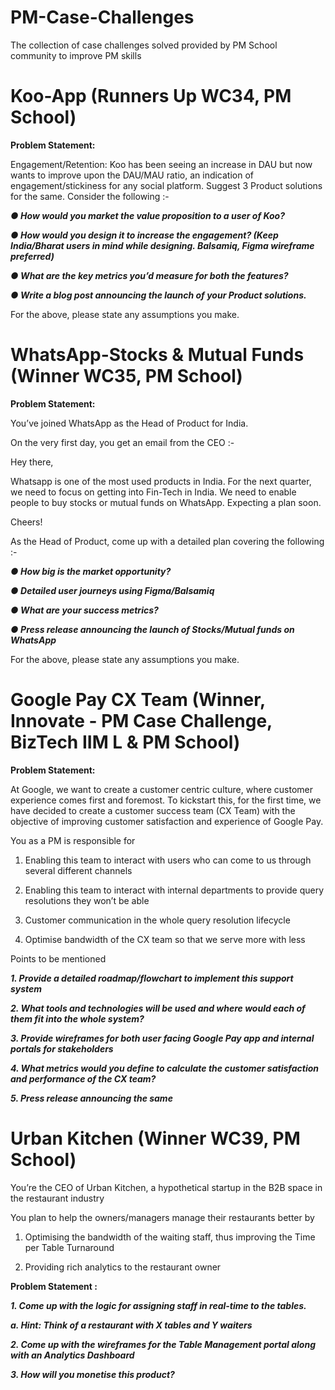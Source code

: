 # PM-Case-Challenges
The collection of case challenges solved provided by PM School community to improve PM skills

# Koo-App (Runners Up WC34, PM School)

**Problem Statement:**

Engagement/Retention:
Koo has been seeing an increase in DAU but now wants to improve upon the DAU/MAU ratio,
an indication of engagement/stickiness for any social platform. Suggest 3 Product solutions for
the same. Consider the following :-

***● How would you market the value proposition to a user of Koo?***

***● How would you design it to increase the engagement? (Keep India/Bharat users in mind while designing. Balsamiq, Figma wireframe preferred)***

***● What are the key metrics you’d measure for both the features?***

***● Write a blog post announcing the launch of your Product solutions.***

For the above, please state any assumptions you make.


# WhatsApp-Stocks & Mutual Funds (Winner WC35, PM School)

**Problem Statement:**

You’ve joined WhatsApp as the Head of Product for India.

On the very first day, you get an email from the CEO :-

Hey there,

Whatsapp is one of the most used products in India. For the next quarter, we need to
focus on getting into Fin-Tech in India. We need to enable people to buy stocks or
mutual funds on WhatsApp. Expecting a plan soon.

Cheers!

As the Head of Product, come up with a detailed plan covering the following :-

***● How big is the market opportunity?***

***● Detailed user journeys using Figma/Balsamiq***

***● What are your success metrics?***

***● Press release announcing the launch of Stocks/Mutual funds on WhatsApp***

For the above, please state any assumptions you make.


# Google Pay CX Team (Winner, Innovate - PM Case Challenge, BizTech IIM L & PM School)

**Problem Statement:**

At Google, we want to create a customer centric culture, where customer experience comes first and foremost. To kickstart this, for the first time, we have decided to create a customer success team (CX Team) with the objective of improving customer satisfaction and experience of Google Pay.

You as a PM is responsible for

1. Enabling this team to interact with users who can come to us through several different channels

2. Enabling this team to interact with internal departments to provide query resolutions they won’t be able

3. Customer communication in the whole query resolution lifecycle

4. Optimise bandwidth of the CX team so that we serve more with less


Points to be mentioned 

***1. Provide a detailed roadmap/flowchart to implement this support system***

***2. What tools and technologies will be used and where would each of them fit into the whole system?***

***3. Provide wireframes for both user facing Google Pay app and internal portals for stakeholders***

***4. What metrics would you define to calculate the customer satisfaction and performance of the CX team?***

***5. Press release announcing the same***



# Urban Kitchen (Winner WC39, PM School)

You’re the CEO of Urban Kitchen, a hypothetical startup in the B2B space in the restaurant industry

You plan to help the owners/managers manage their restaurants better by

1. Optimising the bandwidth of the waiting staff, thus improving the Time per Table
Turnaround

2. Providing rich analytics to the restaurant owner


**Problem Statement :**

***1. Come up with the logic for assigning staff in real-time to the tables.***

***a. Hint: Think of a restaurant with X tables and Y waiters***

***2. Come up with the wireframes for the Table Management portal along with an Analytics Dashboard***

***3. How will you monetise this product?***
